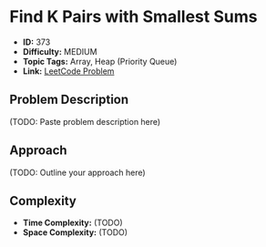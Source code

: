 # Find K Pairs with Smallest Sums

- **ID:** 373
- **Difficulty:** MEDIUM
- **Topic Tags:** Array, Heap (Priority Queue)
- **Link:** [LeetCode Problem](https://leetcode.com/problems/find-k-pairs-with-smallest-sums/description/)

## Problem Description

(TODO: Paste problem description here)

## Approach

(TODO: Outline your approach here)

## Complexity

- **Time Complexity:** (TODO)
- **Space Complexity:** (TODO)
